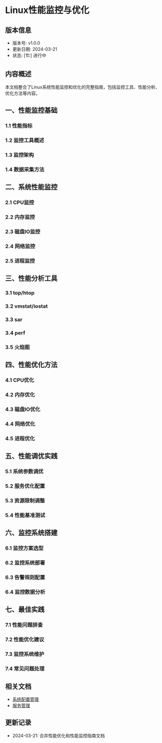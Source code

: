 # Linux性能监控与优化

## 版本信息
- 版本号: v1.0.0
- 更新日期: 2024-03-21
- 状态: [🏗️] 进行中

## 内容概述
本文档整合了Linux系统性能监控和优化的完整指南，包括监控工具、性能分析、优化方法等内容。

## 一、性能监控基础
### 1.1 性能指标
### 1.2 监控工具概述
### 1.3 监控架构
### 1.4 数据采集方法

## 二、系统性能监控
### 2.1 CPU监控
### 2.2 内存监控
### 2.3 磁盘IO监控
### 2.4 网络监控
### 2.5 进程监控

## 三、性能分析工具
### 3.1 top/htop
### 3.2 vmstat/iostat
### 3.3 sar
### 3.4 perf
### 3.5 火焰图

## 四、性能优化方法
### 4.1 CPU优化
### 4.2 内存优化
### 4.3 磁盘IO优化
### 4.4 网络优化
### 4.5 进程优化

## 五、性能调优实践
### 5.1 系统参数调优
### 5.2 服务优化配置
### 5.3 资源限制调整
### 5.4 性能基准测试

## 六、监控系统搭建
### 6.1 监控方案选型
### 6.2 监控系统部署
### 6.3 告警规则配置
### 6.4 监控数据分析

## 七、最佳实践
### 7.1 性能问题排查
### 7.2 性能优化建议
### 7.3 监控系统维护
### 7.4 常见问题处理

## 相关文档
- [系统配置管理](02_系统与权限管理.md)
- [服务管理](03_服务管理与配置.md)

## 更新记录
- 2024-03-21: 合并性能优化和性能监控指南文档 